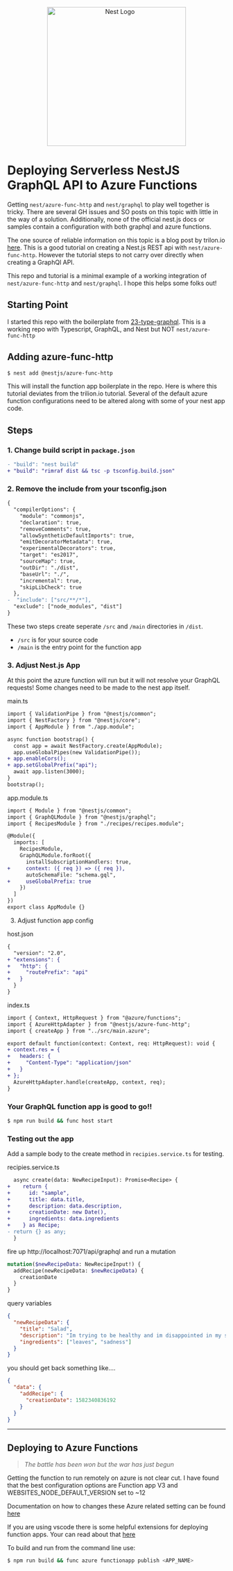 <p align="center">
  <a href="http://nestjs.com/" target="blank"><img src="https://nestjs.com/img/logo_text.svg" width="320" alt="Nest Logo" /></a>
</p>

# Deploying Serverless NestJS GraphQL API to Azure Functions

Getting `nest/azure-func-http` and `nest/graphql` to play well together is tricky. There are several GH issues and SO posts on this topic with little in the way of a solution. Additionally, none of the official nest.js docs or samples contain a configuration with both graphql and azure functions.

The one source of reliable information on this topic is a blog post by trilon.io [here](https://trilon.io/blog/deploy-nestjs-azure-functions). This is a good tutorial on creating a Nest.js REST api with `nest/azure-func-http`. However the tutorial steps to not carry over directly when creating a GraphQl API.

This repo and tutorial is a minimal example of a working integration of `nest/azure-func-http` and `nest/graphql`. I hope this helps some folks out!

## Starting Point

I started this repo with the boilerplate from [23-type-graphql](https://github.com/nestjs/nest/tree/master/sample/23-type-graphql). This is a working repo with Typescript, GraphQL, and Nest but NOT `nest/azure-func-http`

## Adding azure-func-http

```bash
$ nest add @nestjs/azure-func-http
```

This will install the function app boilerplate in the repo. Here is where this tutorial deviates from the trilion.io tutorial. Several of the default azure function configurations need to be altered along with some of your nest app code.

## Steps

### 1. Change build script in `package.json`

```diff
- "build": "nest build"
+ "build": "rimraf dist && tsc -p tsconfig.build.json"
```

### 2. Remove the include from your tsconfig.json

```diff
{
  "compilerOptions": {
    "module": "commonjs",
    "declaration": true,
    "removeComments": true,
    "allowSyntheticDefaultImports": true,
    "emitDecoratorMetadata": true,
    "experimentalDecorators": true,
    "target": "es2017",
    "sourceMap": true,
    "outDir": "./dist",
    "baseUrl": "./",
    "incremental": true,
    "skipLibCheck": true
  },
-  "include": ["src/**/*"],
  "exclude": ["node_modules", "dist"]
}
```

These two steps create seperate `/src` and `/main` directories in `/dist`.

- `/src` is for your source code
- `/main` is the entry point for the function app

### 3. Adjust Nest.js App

At this point the azure function will run but it will not resolve your GraphQL requests! Some changes need to be made to the nest app itself.

main.ts

```diff
import { ValidationPipe } from "@nestjs/common";
import { NestFactory } from "@nestjs/core";
import { AppModule } from "./app.module";

async function bootstrap() {
  const app = await NestFactory.create(AppModule);
  app.useGlobalPipes(new ValidationPipe());
+ app.enableCors();
+ app.setGlobalPrefix("api");
  await app.listen(3000);
}
bootstrap();
```

app.module.ts

```diff
import { Module } from "@nestjs/common";
import { GraphQLModule } from "@nestjs/graphql";
import { RecipesModule } from "./recipes/recipes.module";

@Module({
  imports: [
    RecipesModule,
    GraphQLModule.forRoot({
      installSubscriptionHandlers: true,
+     context: ({ req }) => ({ req }),
      autoSchemaFile: "schema.gql",
+     useGlobalPrefix: true
    })
  ]
})
export class AppModule {}
```

3. Adjust function app config

host.json

```diff
{
  "version": "2.0",
+ "extensions": {
+   "http": {
+     "routePrefix": "api"
+   }
  }
}
```

index.ts

```diff
import { Context, HttpRequest } from "@azure/functions";
import { AzureHttpAdapter } from "@nestjs/azure-func-http";
import { createApp } from "../src/main.azure";

export default function(context: Context, req: HttpRequest): void {
+ context.res = {
+   headers: {
+     "Content-Type": "application/json"
+   }
+ };
  AzureHttpAdapter.handle(createApp, context, req);
}

```

### Your GraphQL function app is good to go!!

```bash
$ npm run build && func host start
```

### Testing out the app

Add a sample body to the create method in `recipies.service.ts` for testing.

recipies.service.ts

```diff
  async create(data: NewRecipeInput): Promise<Recipe> {
+    return {
+      id: "sample",
+      title: data.title,
+      description: data.description,
+      creationDate: new Date(),
+      ingredients: data.ingredients
+    } as Recipe;
- return {} as any;
  }
```

fire up http://localhost:7071/api/graphql and run a mutation

```graphql
mutation($newRecipeData: NewRecipeInput!) {
  addRecipe(newRecipeData: $newRecipeData) {
    creationDate
  }
}
```

query variables

```json
{
  "newRecipeData": {
    "title": "Salad",
    "description": "Im trying to be healthy and im disappointed in my self",
    "ingredients": ["leaves", "sadness"]
  }
}
```

you should get back something like....

```json
{
  "data": {
    "addRecipe": {
      "creationDate": 1582340836192
    }
  }
}
```

---

## Deploying to Azure Functions

> _The battle has been won but the war has just begun_

Getting the function to run remotely on azure is not clear cut. I have found that the best configuration options are Function app V3 and WEBSITES_NODE_DEFAULT_VERSION set to ~12

Documentation on how to changes these Azure related setting can be found [here](https://docs.microsoft.com/en-us/azure/azure-functions/)

If you are using vscode there is some helpful extensions for deploying function apps. Your can read about that [here](https://docs.microsoft.com/en-us/azure/azure-functions/functions-create-first-function-vs-code?pivots=programming-language-typescript)

To build and run from the command line use:

```bash
$ npm run build && func azure functionapp publish <APP_NAME>
```
